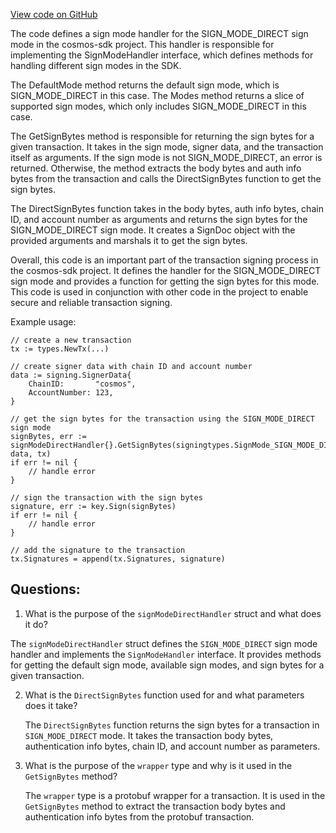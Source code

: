 [View code on GitHub](https://github.com/cosmos/cosmos-sdk.git/x/auth/tx/direct.go)

The code defines a sign mode handler for the SIGN_MODE_DIRECT sign mode in the cosmos-sdk project. This handler is responsible for implementing the SignModeHandler interface, which defines methods for handling different sign modes in the SDK. 

The DefaultMode method returns the default sign mode, which is SIGN_MODE_DIRECT in this case. The Modes method returns a slice of supported sign modes, which only includes SIGN_MODE_DIRECT in this case. 

The GetSignBytes method is responsible for returning the sign bytes for a given transaction. It takes in the sign mode, signer data, and the transaction itself as arguments. If the sign mode is not SIGN_MODE_DIRECT, an error is returned. Otherwise, the method extracts the body bytes and auth info bytes from the transaction and calls the DirectSignBytes function to get the sign bytes. 

The DirectSignBytes function takes in the body bytes, auth info bytes, chain ID, and account number as arguments and returns the sign bytes for the SIGN_MODE_DIRECT sign mode. It creates a SignDoc object with the provided arguments and marshals it to get the sign bytes. 

Overall, this code is an important part of the transaction signing process in the cosmos-sdk project. It defines the handler for the SIGN_MODE_DIRECT sign mode and provides a function for getting the sign bytes for this mode. This code is used in conjunction with other code in the project to enable secure and reliable transaction signing. 

Example usage:

```
// create a new transaction
tx := types.NewTx(...)

// create signer data with chain ID and account number
data := signing.SignerData{
    ChainID:       "cosmos",
    AccountNumber: 123,
}

// get the sign bytes for the transaction using the SIGN_MODE_DIRECT sign mode
signBytes, err := signModeDirectHandler{}.GetSignBytes(signingtypes.SignMode_SIGN_MODE_DIRECT, data, tx)
if err != nil {
    // handle error
}

// sign the transaction with the sign bytes
signature, err := key.Sign(signBytes)
if err != nil {
    // handle error
}

// add the signature to the transaction
tx.Signatures = append(tx.Signatures, signature)
```
## Questions: 
 1. What is the purpose of the `signModeDirectHandler` struct and what does it do?
   
   The `signModeDirectHandler` struct defines the `SIGN_MODE_DIRECT` sign mode handler and implements the `SignModeHandler` interface. It provides methods for getting the default sign mode, available sign modes, and sign bytes for a given transaction.

2. What is the `DirectSignBytes` function used for and what parameters does it take?
   
   The `DirectSignBytes` function returns the sign bytes for a transaction in `SIGN_MODE_DIRECT` mode. It takes the transaction body bytes, authentication info bytes, chain ID, and account number as parameters.

3. What is the purpose of the `wrapper` type and why is it used in the `GetSignBytes` method?
   
   The `wrapper` type is a protobuf wrapper for a transaction. It is used in the `GetSignBytes` method to extract the transaction body bytes and authentication info bytes from the protobuf transaction.
